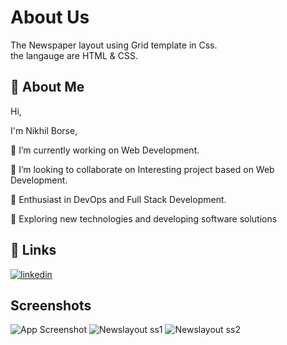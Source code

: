 
# About Us

The Newspaper layout using Grid template in Css.<br>
the langauge are HTML & CSS. 

## 🚀 About Me
Hi,
 
I'm Nikhil Borse,

🔭 I’m currently working on Web Development.

👯 I’m looking to collaborate on Interesting project based on Web Development.

🌱 Enthusiast in DevOps and Full Stack Development.

🤔 Exploring new technologies and developing software solutions


## 🔗 Links
[![linkedin](https://img.shields.io/badge/linkedin-0A66C2?style=for-the-badge&logo=linkedin&logoColor=white)](https://www.linkedin.com/in/nikhil-borse00123/)



## Screenshots

![App Screenshot]()
![Newslayout ss1](https://user-images.githubusercontent.com/95076182/219865803-ca7de89d-0ede-4430-ad75-037e6e6b1e20.png)
![Newslayout ss2](https://user-images.githubusercontent.com/95076182/219865797-76be5757-a10c-4ca0-8e64-71bf9ff6ff4a.png)

